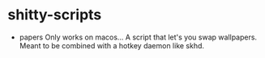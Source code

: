 # shitty-scripts

- papers
Only works on macos... A script that let's you swap wallpapers.
Meant to be combined with a hotkey daemon like skhd.
